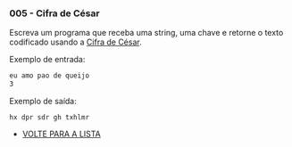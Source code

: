 
### 005 - Cifra de César

Escreva um programa que receba uma string, uma chave e retorne o texto codificado usando a [Cifra de César](https://pt.wikipedia.org/wiki/Cifra_de_C%C3%A9sar).

Exemplo de entrada:

```css
eu amo pao de queijo
3
```

Exemplo de saída:

```
hx dpr sdr gh txhlmr
```

- [VOLTE PARA A LISTA](../README.md)